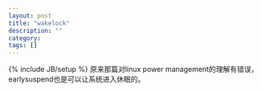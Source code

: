 ```yaml
---
layout: post
title: "wakelock"
description: ""
category: 
tags: []
---
```

{% include JB/setup %}
原来那篇对linux power management的理解有错误，earlysuspend也是可以让系统进入休眠的。



